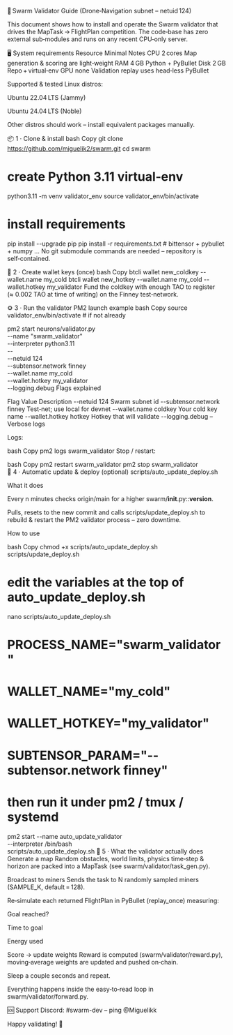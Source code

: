 🚀 Swarm Validator Guide
(Drone‑Navigation subnet – netuid 124)

This document shows how to install and operate the Swarm validator
that drives the MapTask → FlightPlan competition.
The code‑base has zero external sub‑modules and runs on any recent
CPU‑only server.

🖥️ System requirements
Resource	Minimal	Notes
CPU	2 cores	Map generation & scoring are light‑weight
RAM	4 GB	Python + PyBullet
Disk	2 GB	Repo + virtual‑env
GPU	none	Validation replay uses head‑less PyBullet

Supported & tested Linux distros:

Ubuntu 22.04 LTS (Jammy)

Ubuntu 24.04 LTS (Noble)

Other distros should work – install equivalent packages manually.

📦 1 · Clone & install
bash
Copy
git clone https://github.com/miguelik2/swarm.git
cd swarm

# create Python 3.11 virtual‑env
python3.11 -m venv validator_env
source validator_env/bin/activate

# install requirements
pip install --upgrade pip
pip install -r requirements.txt          # bittensor + pybullet + numpy …
No git submodule commands are needed – repository is self‑contained.

🔑 2 · Create wallet keys (once)
bash
Copy
btcli wallet new_coldkey --wallet.name my_cold
btcli wallet new_hotkey  --wallet.name my_cold --wallet.hotkey my_validator
Fund the coldkey with enough TAO to register (≈ 0.002 TAO at time of
writing) on the Finney test‑network.

⚙️ 3 · Run the validator
PM2 launch example
bash
Copy
source validator_env/bin/activate   # if not already

pm2 start neurons/validator.py \
     --name "swarm_validator" \
     --interpreter python3.11 \
     -- \
     --netuid 124 \
     --subtensor.network finney \
     --wallet.name my_cold \
     --wallet.hotkey my_validator \
     --logging.debug
Flags explained

Flag	Value	Description
--netuid	124	Swarm subnet id
--subtensor.network	finney	Test‑net; use local for devnet
--wallet.name	coldkey	Your cold key name
--wallet.hotkey	hotkey	Hotkey that will validate
--logging.debug	–	Verbose logs

Logs:

bash
Copy
pm2 logs swarm_validator
Stop / restart:

bash
Copy
pm2 restart swarm_validator
pm2 stop     swarm_validator
🔄 4 · Automatic update & deploy (optional)
scripts/auto_update_deploy.sh

What it does

Every n minutes checks origin/main for a higher
swarm/__init__.py::__version__.

Pulls, resets to the new commit and calls
scripts/update_deploy.sh to rebuild & restart the PM2 validator
process – zero downtime.

How to use

bash
Copy
chmod +x scripts/auto_update_deploy.sh scripts/update_deploy.sh

# edit the variables at the top of auto_update_deploy.sh
nano scripts/auto_update_deploy.sh
#   PROCESS_NAME="swarm_validator"
#   WALLET_NAME="my_cold"
#   WALLET_HOTKEY="my_validator"
#   SUBTENSOR_PARAM="--subtensor.network finney"

# then run it under pm2 / tmux / systemd
pm2 start --name auto_update_validator \
          --interpreter /bin/bash \
          scripts/auto_update_deploy.sh
🧩 5 · What the validator actually does
Generate a map
Random obstacles, world limits, physics time‑step & horizon are
packed into a MapTask (see swarm/validator/task_gen.py).

Broadcast to miners
Sends the task to N randomly sampled miners (SAMPLE_K, default = 128).

Re‑simulate each returned FlightPlan in PyBullet (replay_once)
measuring:

Goal reached?

Time to goal

Energy used

Score → update weights
Reward is computed (swarm/validator/reward.py), moving‑average
weights are updated and pushed on‑chain.

Sleep a couple seconds and repeat.

Everything happens inside the easy‑to‑read loop in
swarm/validator/forward.py.

🆘 Support
Discord: #swarm-dev – ping @Miguelikk

Happy validating! 🚀